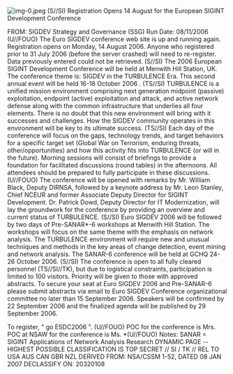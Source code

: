 ![img-0.jpeg](img-0.jpeg)
(S//SI) Registration Opens 14 August for the European SIGINT Development Conference

FROM:
SIGDEV Strategy and Governance (SSG)
Run Date: 08/11/2006
(U//FOUO) The Euro SIGDEV conference web site is up and running again. Registration opens on Monday, 14 August 2006. Anyone who registered prior to 31 July 2006 (before the server crashed) will need to re-register. Data previously entered could not be retrieved.
(S//SI) The 2006 European SIGINT Development Conference will be held at Menwith Hill Station, UK. The conference theme is: SIGDEV in the TURBULENCE Era. This second annual event will be held 16-18 October 2006 .
(TS//SI) TURBULENCE is a unified mission environment comprising next generation midpoint (passive) exploitation, endpoint (active) exploitation and attack, and active network defense along with the common infrastructure that underlies all four elements. There is no doubt that this new environment will bring with it successes and challenges. How the SIGDEV community operates in this environment will be key to its ultimate success.
(TS//SI) Each day of the conference will focus on the gaps, technology trends, and target behaviors for a specific target set (Global War on Terrorism, enduring threats, other/opportunities) and how this activity fits into TURBULENCE (or will in the future). Morning sessions will consist of briefings to provide a foundation for facilitated discussions (round tables) in the afternoons. All attendees should be prepared to fully participate in these discussions.
(U//FOUO) The conference will be opened with remarks by Mr. William Black, Deputy DIRNSA, followed by a keynote address by Mr. Leon Stanley, Chief NCEUR and former Associate Deputy Director for SIGINT Development. Dr. Patrick Dowd, Deputy Director for IT Modernization, will lay the groundwork for the conference by providing an overview and current status of TURBULENCE.
(S//SI) Euro SIGDEV 2006 will be followed by two days of Pre-SANAR*-6 workshops at Menwith Hill Station. The workshops will focus on the same theme with the emphasis on network analysis. The TURBULENCE environment will require new and unusual techniques and methods in the key areas of change detection, event mining and network analysis. The SANAR-6 conference will be held at GCHQ 24-26 October 2006.
(S//SI) The conference is open to all fully cleared personnel (TS//SI//TK), but due to logistical constraints, participation is limited to 100 visitors. Priority will be given to those with approved abstracts. To secure your seat at Euro SIGDEV 2006 and Pre-SANAR-6 please submit abstracts via email to Euro SIGDEV Conference organizational committee
no later than 15 September 2006. Speakers will be confirmed by 22 September 2006 and the finalized agenda will be published by 29 September 2006.

To register, " go ESDC2006 ".
(U//FOUO) POC for the conference is Mrs.
POC at NSAW for the conference is Ms.
*(U//FOUO) Notes:
SANAR = SIGINT Applications of Network Analysis Research
DYNAMIC PAGE -- HIGHEST POSSIBLE CLASSIFICATION IS TOP SECRET // SI / TK // REL TO USA AUS CAN GBR NZL
DERIVED FROM: NSA/CSSM 1-52, DATED 08 JAN 2007 DECLASSIFY ON: 20320108
